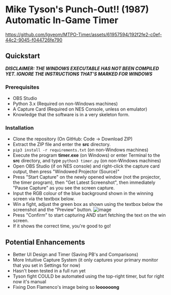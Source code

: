 # Mike Tyson's Punch-Out!! (1987) Automatic In-Game Timer

https://github.com/Igyeom/MTPO-Timer/assets/61957594/192f2fe2-c0ef-44c2-9045-f044726fe790


## Quickstart

***DISCLAIMER: THE WINDOWS EXECUTABLE HAS NOT BEEN COMPILED YET. IGNORE THE INSTRUCTIONS THAT'S MARKED FOR WINDOWS***

### Prerequisites
- OBS Studio
- Python 3.x (Required on non-Windows machines)
- A Capture Card (Required on NES Console, unless on emulator)
- Knowledge that the software is in a very skeleton form.

### Installation
- Clone the repository (On GitHub: Code -> Download ZIP)
- Extract the ZIP file and enter the **src** directory.
- `pip3 install -r requirements.txt` (on non-Windows machines)
- Execute the program **timer.exe** (on Windows) or enter Terminal to the **src** directory, and type `python3 timer.py` (on non-Windows machines)
- Open OBS Studio (if on NES console) and right-click the capture card output, then press "Windowed Projector (Source)"
- Press "Start Capture" on the newly opened window (not the projector, the timer program), then "Get Latest Screenshot", then immediately "Pause Capture" as you see the screen capture.
- Input the RGB colour of the blue background shown in the winning screen via the textbox below.
- Win a fight, adjust the green box as shown using the textbox below the screenshot and the "Preview" button.
![image](https://github.com/Igyeom/MTPO-Timer/assets/61957594/63b262ee-b7dc-44c2-a209-748b2b6770ed)
- Press "Confirm" to start capturing AND start fetching the text on the win screen.
- If it shows the correct time, you're good to go!


## Potential Enhancements
- Better UI Design and Timer (Saving PB's and Comparisons)
- More Intuitive Capture System (it only captures your primary monitor that you set in Settings for now)
- Hasn't been tested in a full run yet
- Tyson fight COULD be automated using the top-right timer, but for right now it's manual
- Fixing Don Flamenco's image being so **loooooong**
